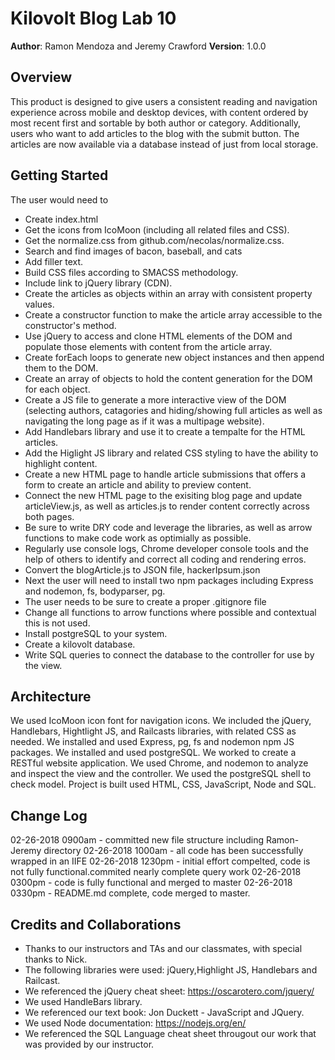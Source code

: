 # Kilovolt Blog Lab 10
 
**Author**: Ramon Mendoza and Jeremy Crawford
**Version**: 1.0.0
 
## Overview
This product is designed to give users a consistent reading and navigation experience across mobile and desktop devices, with content ordered by most recent first and sortable by both author or category. Additionally, users who want to add articles to the blog with the submit button. The articles are now available via a database instead of just from local storage.
 
## Getting Started
 
The user would need to
 * Create index.html
 * Get the icons from IcoMoon (including all related files and CSS).
 * Get the normalize.css from github.com/necolas/normalize.css.
 * Search and find images of bacon, baseball, and cats
 * Add filler text.
 * Build CSS files according to SMACSS methodology.
 * Include link to jQuery library (CDN).
 * Create the articles as objects within an array with consistent property values.
 * Create a constructor function to make the article array accessible to the constructor's method.
 * Use jQuery to access and clone HTML elements of the DOM and populate those elements with content from the article array.
 * Create forEach loops to generate new object instances and then append them to the DOM.
 * Create an array of objects to hold the content generation for the DOM for each object.
 * Create a JS file to generate a more interactive view of the DOM (selecting authors, catagories and hiding/showing full articles as well as navigating the long page as if it was a multipage website).
 * Add Handlebars library and use it to create a tempalte for the HTML articles.
 * Add the Higlight JS library and related CSS styling to have the ability to highlight content.
 * Create a new HTML page to handle article submissions that offers a form to create an article and ability to preview content.
 * Connect the new HTML page to the exisiting blog page and update articleView.js, as well as articles.js to render content correctly across both pages.
 * Be sure to write DRY code and leverage the libraries, as well as arrow functions to make code work as optimially as possible.
 * Regularly use console logs, Chrome developer console tools and the help of others to identify and correct all coding and rendering erros.
 * Convert the blogArticle.js to JSON file, hackerIpsum.json
 * Next the user will need to install two npm packages including Express and nodemon, fs, bodyparser, pg. 
 * The user needs to be sure to create a proper .gitignore file
 * Change all functions to arrow functions where possible and contextual this is not used.
 * Install postgreSQL to your system.
 * Create a kilovolt database.
 * Write SQL queries to connect the database to the controller for use by the view.

## Architecture
 
We used IcoMoon icon font for navigation icons. We included the jQuery, Handlebars, Hightlight JS, and Railcasts libraries, with related CSS as needed. We installed and used Express, pg, fs and nodemon npm JS packages. We installed and used postgreSQL. We worked to create a RESTful website application. We used Chrome, and nodemon to analyze and inspect the view and the controller. We used the postgreSQL shell to check model. Project is built used HTML, CSS, JavaScript, Node and SQL.

 
## Change Log
02-26-2018 0900am - committed new file structure including Ramon-Jeremy directory
02-26-2018 1000am - all code has been successfully wrapped in an IIFE
02-26-2018 1230pm - initial effort compelted, code is not fully functional.commited nearly complete query work
02-26-2018 0300pm - code is fully functional and merged to master
02-26-2018 0330pm - README.md complete, code merged to master.
 
## Credits and Collaborations
 * Thanks to our instructors and TAs and our classmates, with special thanks to Nick.
 * The following libraries were used: jQuery,Highlight JS, Handlebars and Railcast.
 * We referenced the jQuery cheat sheet: https://oscarotero.com/jquery/
 * We used HandleBars library.
 * We referenced our text book: Jon Duckett - JavaScript and JQuery.
 * We used Node documentation: https://nodejs.org/en/
 * We referenced the SQL Language cheat sheet througout our work that was provided by our instructor.